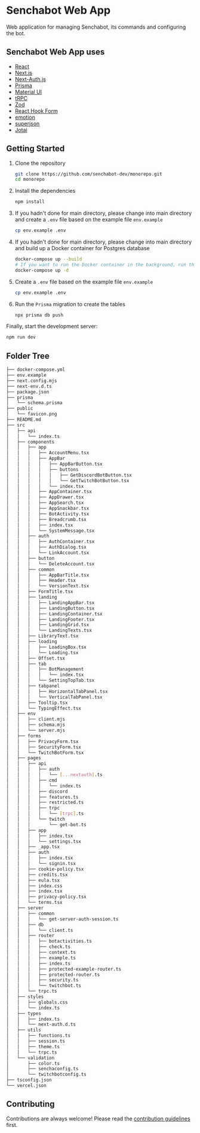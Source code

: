 # Senchabot Web App

Web application for managing Senchabot, its commands and configuring the bot.

## Senchabot Web App uses

- [React](https://react.dev/)
- [Next.js](https://nextjs.org)
- [Next-Auth.js](https://next-auth.js.org)
- [Prisma](https://prisma.io)
- [Material UI](https://mui.com)
- [tRPC](https://trpc.io)
- [Zod](https://zod.dev)
- [React Hook Form](https://react-hook-form.com/)
- [emotion](https://emotion.sh/)
- [superjson](https://github.com/blitz-js/superjson)
- [Jotai](https://jotai.org/)

## Getting Started

1. Clone the repository

   ```sh
   git clone https://github.com/senchabot-dev/monorepo.git
   cd monorepo
   ```

2. Install the dependencies

   ```sh
   npm install
   ```

3. If you hadn't done for main directory, please change into main directory and create a `.env` file based on the example file `env.example`

   ```sh
   cp env.example .env
   ```

4. If you hadn't done for main directory, please change into main directory and build up a Docker container for Postgres database

   ```sh
   docker-compose up --build
   # If you want to run the Docker container in the background, run this command instead of the command above:
   docker-compose up -d
   ```

5. Create a `.env` file based on the example file `env.example`

   ```sh
   cp env.example .env
   ```

6. Run the `Prisma` migration to create the tables

   ```sh
   npx prisma db push
   ```

Finally, start the development server:

```bash
npm run dev
```

## Folder Tree

```bash
├── docker-compose.yml
├── env.example
├── next.config.mjs
├── next-env.d.ts
├── package.json
├── prisma
│   └── schema.prisma
├── public
│   └── favicon.png
├── README.md
├── src
│   ├── api
│   │   └── index.ts
│   ├── components
│   │   ├── app
│   │   │   ├── AccountMenu.tsx
│   │   │   ├── AppBar
│   │   │   │   ├── AppBarButton.tsx
│   │   │   │   ├── buttons
│   │   │   │   │   ├── GetDiscordBotButton.tsx
│   │   │   │   │   └── GetTwitchBotButton.tsx
│   │   │   │   └── index.tsx
│   │   │   ├── AppContainer.tsx
│   │   │   ├── AppDrawer.tsx
│   │   │   ├── AppSearch.tsx
│   │   │   ├── AppSnackbar.tsx
│   │   │   ├── BotActivity.tsx
│   │   │   ├── Breadcrumb.tsx
│   │   │   ├── index.tsx
│   │   │   └── SystemMessage.tsx
│   │   ├── auth
│   │   │   ├── AuthContainer.tsx
│   │   │   ├── AuthDialog.tsx
│   │   │   └── LinkAccount.tsx
│   │   ├── button
│   │   │   └── DeleteAccount.tsx
│   │   ├── common
│   │   │   ├── AppBarTitle.tsx
│   │   │   ├── Header.tsx
│   │   │   └── VersionText.tsx
│   │   ├── FormTitle.tsx
│   │   ├── landing
│   │   │   ├── LandingAppBar.tsx
│   │   │   ├── LandingButton.tsx
│   │   │   ├── LandingContainer.tsx
│   │   │   ├── LandingFooter.tsx
│   │   │   ├── LandingGrid.tsx
│   │   │   └── LandingTexts.tsx
│   │   ├── LibraryText.tsx
│   │   ├── loading
│   │   │   ├── LoadingBox.tsx
│   │   │   └── Loading.tsx
│   │   ├── Offset.tsx
│   │   ├── tab
│   │   │   ├── BotManagement
│   │   │   │   └── index.tsx
│   │   │   └── SettingTopTab.tsx
│   │   ├── tabpanel
│   │   │   ├── HorizontalTabPanel.tsx
│   │   │   └── VerticalTabPanel.tsx
│   │   ├── Tooltip.tsx
│   │   └── TypingEffect.tsx
│   ├── env
│   │   ├── client.mjs
│   │   ├── schema.mjs
│   │   └── server.mjs
│   ├── forms
│   │   ├── PrivacyForm.tsx
│   │   ├── SecurityForm.tsx
│   │   └── TwitchBotForm.tsx
│   ├── pages
│   │   ├── api
│   │   │   ├── auth
│   │   │   │   └── [...nextauth].ts
│   │   │   ├── cmd
│   │   │   │   └── index.ts
│   │   │   ├── discord
│   │   │   ├── features.ts
│   │   │   ├── restricted.ts
│   │   │   ├── trpc
│   │   │   │   └── [trpc].ts
│   │   │   └── twitch
│   │   │       └── get-bot.ts
│   │   ├── app
│   │   │   ├── index.tsx
│   │   │   └── settings.tsx
│   │   ├── _app.tsx
│   │   ├── auth
│   │   │   ├── index.tsx
│   │   │   └── signin.tsx
│   │   ├── cookie-policy.tsx
│   │   ├── credits.tsx
│   │   ├── eula.tsx
│   │   ├── index.css
│   │   ├── index.tsx
│   │   ├── privacy-policy.tsx
│   │   └── terms.tsx
│   ├── server
│   │   ├── common
│   │   │   └── get-server-auth-session.ts
│   │   ├── db
│   │   │   └── client.ts
│   │   ├── router
│   │   │   ├── botactivities.ts
│   │   │   ├── check.ts
│   │   │   ├── context.ts
│   │   │   ├── example.ts
│   │   │   ├── index.ts
│   │   │   ├── protected-example-router.ts
│   │   │   ├── protected-router.ts
│   │   │   ├── security.ts
│   │   │   └── twitchbot.ts
│   │   └── trpc.ts
│   ├── styles
│   │   ├── globals.css
│   │   └── index.ts
│   ├── types
│   │   ├── index.ts
│   │   └── next-auth.d.ts
│   ├── utils
│   │   ├── functions.ts
│   │   ├── session.ts
│   │   ├── theme.ts
│   │   └── trpc.ts
│   └── validation
│       ├── color.ts
│       ├── senchaconfig.ts
│       └── twitchbotconfig.ts
├── tsconfig.json
└── vercel.json
```

## Contributing

Contributions are always welcome! Please read the [contribution guidelines](../../CONTRIBUTING.md) first.
